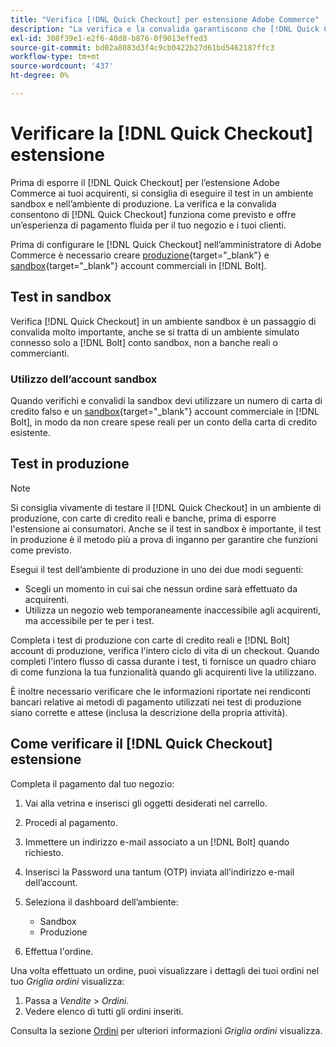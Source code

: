 ```yaml
---
title: "Verifica [!DNL Quick Checkout] per estensione Adobe Commerce"
description: "La verifica e la convalida garantiscono che [!DNL Quick Checkout] l'estensione funziona come previsto."
exl-id: 308f39e1-e2f6-40d8-b876-0f9013effed3
source-git-commit: bd02a8083d3f4c9cb0422b27d61bd5462187ffc3
workflow-type: tm+mt
source-wordcount: '437'
ht-degree: 0%

---
```



# Verificare la [!DNL Quick Checkout] estensione

Prima di esporre il [!DNL Quick Checkout] per l’estensione Adobe Commerce ai tuoi acquirenti, si consiglia di eseguire il test in un ambiente sandbox e nell’ambiente di produzione. La verifica e la convalida consentono di [!DNL Quick Checkout] funziona come previsto e offre un’esperienza di pagamento fluida per il tuo negozio e i tuoi clienti.

Prima di configurare le [!DNL Quick Checkout] nell’amministratore di Adobe Commerce è necessario creare  [produzione](https://merchant.bolt.com/register){target=&quot;_blank&quot;} e [sandbox](https://merchant-sandbox.bolt.com/register){target=&quot;_blank&quot;} account commerciali in [!DNL Bolt].

## Test in sandbox

Verifica [!DNL Quick Checkout] in un ambiente sandbox è un passaggio di convalida molto importante, anche se si tratta di un ambiente simulato connesso solo a [!DNL Bolt] conto sandbox, non a banche reali o commercianti.

### Utilizzo dell’account sandbox

Quando verifichi e convalidi la sandbox devi utilizzare un numero di carta di credito falso e un [sandbox](https://merchant-sandbox.bolt.com/register){target=&quot;_blank&quot;} account commerciale in [!DNL Bolt], in modo da non creare spese reali per un conto della carta di credito esistente.

## Test in produzione

>[!NOTE]
>
> Si consiglia vivamente di testare il [!DNL Quick Checkout] in un ambiente di produzione, con carte di credito reali e banche, prima di esporre l&#39;estensione ai consumatori. Anche se il test in sandbox è importante, il test in produzione è il metodo più a prova di inganno per garantire che funzioni come previsto.

Esegui il test dell’ambiente di produzione in uno dei due modi seguenti:

- Scegli un momento in cui sai che nessun ordine sarà effettuato da acquirenti.
- Utilizza un negozio web temporaneamente inaccessibile agli acquirenti, ma accessibile per te per i test.

Completa i test di produzione con carte di credito reali e [!DNL Bolt] account di produzione, verifica l&#39;intero ciclo di vita di un checkout. Quando completi l&#39;intero flusso di cassa durante i test, ti fornisce un quadro chiaro di come funziona la tua funzionalità quando gli acquirenti live la utilizzano.

È inoltre necessario verificare che le informazioni riportate nei rendiconti bancari relative ai metodi di pagamento utilizzati nei test di produzione siano corrette e attese (inclusa la descrizione della propria attività).

## Come verificare il [!DNL Quick Checkout] estensione

Completa il pagamento dal tuo negozio:

1. Vai alla vetrina e inserisci gli oggetti desiderati nel carrello.
1. Procedi al pagamento.
1. Immettere un indirizzo e-mail associato a un [!DNL Bolt] quando richiesto.
1. Inserisci la Password una tantum (OTP) inviata all’indirizzo e-mail dell’account.
1. Seleziona il dashboard dell’ambiente:

   - Sandbox
   - Produzione

1. Effettua l&#39;ordine.

Una volta effettuato un ordine, puoi visualizzare i dettagli dei tuoi ordini nel tuo _Griglia ordini_ visualizza:

1. Passa a _Vendite_ > _Ordini_.
1. Vedere elenco di tutti gli ordini inseriti.

Consulta la sezione [Ordini](https://docs.magento.com/user-guide/sales/orders.html) per ulteriori informazioni _Griglia ordini_ visualizza.
